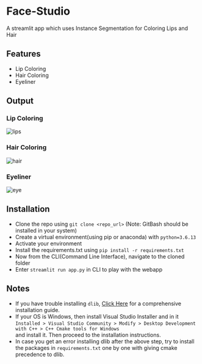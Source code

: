 # Face-Studio
A streamlit app which uses Instance Segmentation for Coloring Lips and Hair

## Features
- Lip Coloring<br>
- Hair Coloring<br>
- Eyeliner<br>

## Output
### Lip Coloring

![lips](https://user-images.githubusercontent.com/52783742/145670516-7f269055-ca21-4815-af74-046551e7b69b.png)

### Hair Coloring

![hair](https://user-images.githubusercontent.com/52783742/145670538-ed6f38a7-c29c-43c1-8dfe-098bdcdcc78d.png)

### Eyeliner

![eye](https://user-images.githubusercontent.com/52783742/145670735-aa07435f-a641-4de9-8718-6fa84477a928.png)


## Installation
- Clone the repo using ```git clone <repo_url>``` (Note: GitBash should be installed in your system)
- Create a virtual environment(using pip or anaconda) with ```python=3.6.13```
- Activate your environment
- Install the requirements.txt using ```pip install -r requirements.txt```
- Now from the CLI(Command Line Interface), navigate to the cloned folder
- Enter ```streamlit run app.py``` in CLI to play with the webapp


## Notes
- If you have trouble installing ```dlib```, <a href="https://www.pyimagesearch.com/2018/01/22/install-dlib-easy-complete-guide/"> Click Here</a> for a comprehensive installation guide.
- If your OS is Windows, then install Visual Studio Installer and in it <br>```Installed > Visual Studio Community > Modify > Desktop Development with C++ > C++ Cmake tools for Windows```<br> and install it. Then proceed to the installation instructions.
- In case you get an error installing dlib after the above step, try to install the packages in ```requirements.txt``` one by one with giving cmake precedence to dlib.
